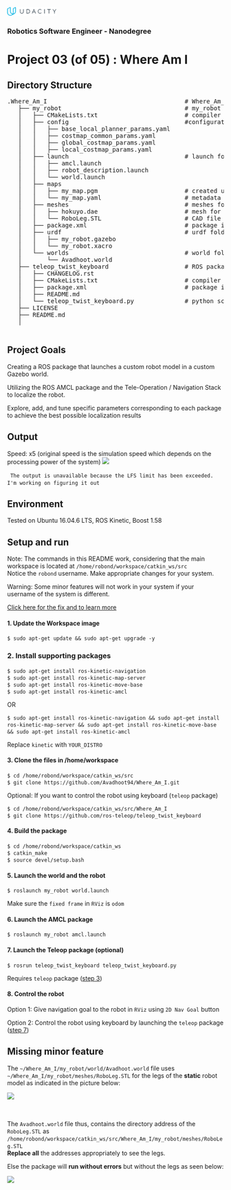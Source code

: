<img src="udacity_banner.jpg" height ="20">

### Robotics Software Engineer - Nanodegree

# Project 03 (of 05) : Where Am I
## Directory Structure
<pre>
.Where_Am_I                                      # Where_Am_I project
   ├── my_robot                                  # my_robot package
   │   ├── CMakeLists.txt                        # compiler instructions
   │   ├── config                                #configuration files for move_base package
   │   │   ├── base_local_planner_params.yaml
   │   │   ├── costmap_common_params.yaml
   │   │   ├── global_costmap_params.yaml
   │   │   ├── local_costmap_params.yaml
   │   ├── launch                                # launch folder for launch files 
   │   │   ├── amcl.launch
   │   │   ├── robot_description.launch
   │   │   └── world.launch
   │   ├── maps
   │   │   ├── my_map.pgm                        # created using ROS package: <a href="https://github.com/udacity/pgm_map_creator" title="pgm_map_creator">pgm_map_creator</a> 
   │   │   └── my_map.yaml                       # metadata about the map
   │   ├── meshes                                # meshes folder for sensors and model
   │   │   ├── hokuyo.dae                        # mesh for laser scanner
   │   │   └── RoboLeg.STL                       # CAD file of Robot's leg (made in SolidWorks)
   │   ├── package.xml                           # package info
   │   ├── urdf                                  # urdf folder for xarco files
   │   │   ├── my_robot.gazebo
   │   │   └── my_robot.xacro
   │   └── worlds                                # world folder for world files
   │       └── Avadhoot.world
   ├── teleop_twist_keyboard                     # ROS package
   │   ├── CHANGELOG.rst
   │   ├── CMakeLists.txt                        # compiler instructions
   │   ├── package.xml                           # package info
   │   ├── README.md
   │   └── teleop_twist_keyboard.py              # python script for controlling robot
   ├── LICENSE
   ├── README.md
   │
   
</pre>

## Project Goals
Creating a ROS package that launches a custom robot model in a custom Gazebo world.

Utilizing the ROS AMCL package and the Tele-Operation / Navigation Stack to localize the robot.

Explore, add, and tune specific parameters corresponding to each package to achieve the best possible localization results

## Output 
Speed: x5 (original speed is the simulation speed which depends on the processing power of the system)
![](output/output_gif.gif)

``` The output is unavailable because the LFS limit has been exceeded. I'm working on figuring it out```

## Environment
Tested on Ubuntu 16.04.6 LTS, ROS Kinetic, Boost 1.58

## Setup and run
Note: The commands in this README work, considering that the main workspace is located at ```/home/robond/workspace/catkin_ws/src```      
      Notice the ```robond``` username. Make appropriate changes for your system.
      
Warning: Some minor features will not work in your system if your username of the system is different.

[Click here for the fix and to learn more](#Missing-minor-feature)
#### 1. Update the Workspace image
```
$ sudo apt-get update && sudo apt-get upgrade -y 
```
### 2. Install supporting packages
```
$ sudo apt-get install ros-kinetic-navigation
$ sudo apt-get install ros-kinetic-map-server
$ sudo apt-get install ros-kinetic-move-base
$ sudo apt-get install ros-kinetic-amcl
```

OR

```
$ sudo apt-get install ros-kinetic-navigation && sudo apt-get install ros-kinetic-map-server && sudo apt-get install ros-kinetic-move-base && sudo apt-get install ros-kinetic-amcl
```
Replace ```kinetic``` with ```YOUR_DISTRO```
#### 3. Clone the files in /home/workspace
```
$ cd /home/robond/workspace/catkin_ws/src
$ git clone https://github.com/Avadhoot94/Where_Am_I.git
```

Optional: If you want to control the robot using keyboard (```teleop``` package)
```
$ cd /home/robond/workspace/catkin_ws/src/Where_Am_I
$ git clone https://github.com/ros-teleop/teleop_twist_keyboard
```
#### 4. Build the package
```
$ cd /home/robond/workspace/catkin_ws
$ catkin_make
$ source devel/setup.bash
````
#### 5. Launch the world and the robot
```
$ roslaunch my_robot world.launch
```
Make sure the ```fixed frame``` in ```RViz``` is ```odom```
       
#### 6. Launch the AMCL package 
```
$ roslaunch my_robot amcl.launch
```
#### 7. Launch the Teleop package (optional)
```
$ rosrun teleop_twist_keyboard teleop_twist_keyboard.py
```
Requires ```teleop``` package ([step 3](#3-clone-the-files-in-homeworkspace))

#### 8. Control the robot
Option 1:
Give navigation goal to the robot in ```RViz``` using ```2D Nav Goal``` button

Option 2:
Control the robot using keyboard by launching the ```teleop``` package ([step 7](#7-Launch-the-Teleop-package-optional))

## Missing minor feature
The ```~/Where_Am_I/my_robot/world/Avadhoot.world``` file uses ```~/Where_Am_I/my_robot/meshes/RoboLeg.STL``` for the legs of the **static** robot model as indicated in the picture below:

<img src="output/Reference_roboleg.PNG" width="500" >

<p>&nbsp;</p>

The ```Avadhoot.world``` file thus, contains the directory address of the ```RoboLeg.STL``` as ```/home/robond/workspace/catkin_ws/src/Where_Am_I/my_robot/meshes/RoboLeg.STL```<br/> **Replace all** the addresses appropriately to see the legs. 

Else the package will **run without errors** but without the legs as seen below:

<img src="output/Reference_roboleg_error.PNG" width="500" >
